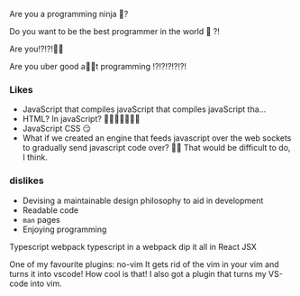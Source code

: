 Are you a programming ninja 🧐?

Do you want to be the best programmer in the world 🤭 ?!

Are you!?!?!🤯🤯

Are you uber good a🤔🤨t programming !?!?!?!?!?!

### Likes
- JavaScript that compiles javaScript that compiles javaScript tha...
- HTML? In javaScript? 🤯🤯🤯🤯🤯🤯🤯
- JavaScript CSS 😏
- What if we created an engine that feeds javascript over the web sockets to gradually send javascript code over? 🧐🧐 That would be difficult to do, I think.
### dislikes
- Devising a maintainable design philosophy to aid in development
- Readable code
- `man` pages
- Enjoying programming

Typescript webpack typescript in a webpack
dip it all in React JSX

One of my favourite plugins:
no-vim It gets rid of the vim in your vim and turns it into vscode! How cool is that! I also got a plugin that turns my VS-code into vim.
